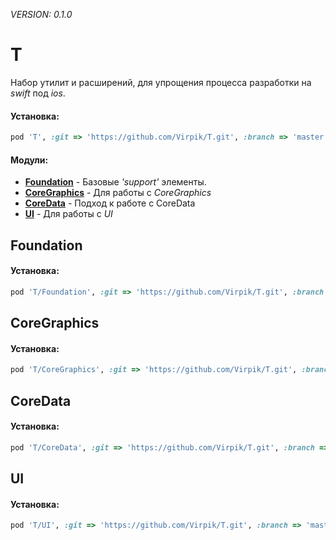 _*VERSION: 0.1.0*_

# T 

Набор утилит и расширений, для упрощения процесса разработки на _swift_ под _ios_. 

#### Установка:

```ruby
pod 'T', :git => 'https://github.com/Virpik/T.git', :branch => 'master'
```

#### Модули: 

- [**Foundation**](#Foundation) - Базовые _'support'_ элементы.
- [**CoreGraphics**](#CoreGraphics) - Для работы с _CoreGraphics_
- [**CoreData**](#CoreData) - Подход к работе с CoreData
- [**UI**](#UI) - Для работы с _UI_


## Foundation

#### Установка:

```ruby
pod 'T/Foundation', :git => 'https://github.com/Virpik/T.git', :branch => 'master'
```


## CoreGraphics

#### Установка:

```ruby
pod 'T/CoreGraphics', :git => 'https://github.com/Virpik/T.git', :branch => 'master'
```

## CoreData

#### Установка:

```ruby
pod 'T/CoreData', :git => 'https://github.com/Virpik/T.git', :branch => 'master'
```

## UI

#### Установка:

```ruby
pod 'T/UI', :git => 'https://github.com/Virpik/T.git', :branch => 'master'
```


